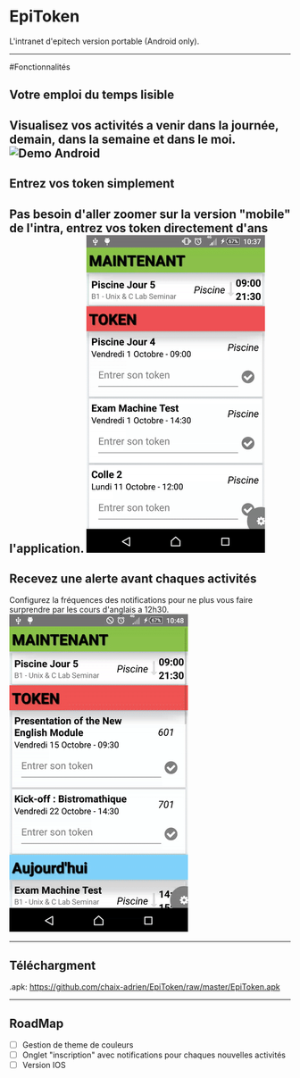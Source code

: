 EpiToken
===================
L'intranet d'epitech version portable (Android only).

----------


#Fonctionnalités
## Votre emploi du temps lisible
Visualisez vos activités a venir dans la journée, demain, dans la semaine et dans le moi.
![Demo Android](https://github.com/chaix-adrien/EpiToken/blob/master/gifExample/calendar.gif)
----------

## Entrez vos token simplement
Pas besoin d'aller zoomer sur la version "mobile" de l'intra, entrez vos token directement d'ans l'application.
![Demo Android](https://github.com/chaix-adrien/EpiToken/blob/master/gifExample/token.gif)
----------

## Recevez une alerte avant chaques activités
Configurez la fréquences des notifications pour ne plus vous faire surprendre par les cours d'anglais a 12h30.
![Demo Android](https://github.com/chaix-adrien/EpiToken/blob/master/gifExample/notif.gif)


----------


Téléchargment
-------------------
.apk: https://github.com/chaix-adrien/EpiToken/raw/master/EpiToken.apk

----------


RoadMap
-------------------

- [ ] Gestion de theme de couleurs
- [ ] Onglet "inscription" avec notifications pour chaques nouvelles activités
- [ ] Version IOS
